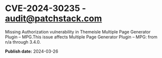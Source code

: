 # CVE-2024-30235 - audit@patchstack.com

Missing Authorization vulnerability in Themeisle Multiple Page Generator Plugin – MPG.This issue affects Multiple Page Generator Plugin – MPG: from n/a through 3.4.0.



**Publish date:** 2024-03-26
